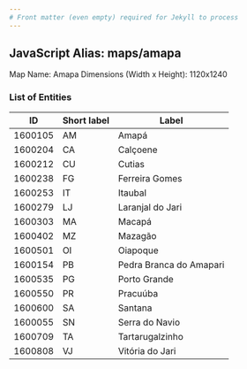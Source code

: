 ```yaml
---
# Front matter (even empty) required for Jekyll to process
---
```


## JavaScript Alias: maps/amapa

Map Name: Amapa
Dimensions (Width x Height): 1120x1240

### List of Entities

| ID      | Short label | Label                   |
| ------- | ----------- | ----------------------- |
| 1600105 | AM          | Amapá                   |
| 1600204 | CA          | Calçoene                |
| 1600212 | CU          | Cutias                  |
| 1600238 | FG          | Ferreira Gomes          |
| 1600253 | IT          | Itaubal                 |
| 1600279 | LJ          | Laranjal do Jari        |
| 1600303 | MA          | Macapá                  |
| 1600402 | MZ          | Mazagão                 |
| 1600501 | OI          | Oiapoque                |
| 1600154 | PB          | Pedra Branca do Amapari |
| 1600535 | PG          | Porto Grande            |
| 1600550 | PR          | Pracuúba                |
| 1600600 | SA          | Santana                 |
| 1600055 | SN          | Serra do Navio          |
| 1600709 | TA          | Tartarugalzinho         |
| 1600808 | VJ          | Vitória do Jari         |
